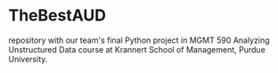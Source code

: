 # TheBestAUD
 repository with our team's final Python project in MGMT 590 Analyzing Unstructured Data course at Krannert School of Management, Purdue University.
